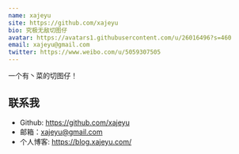 ```yaml
---
name: xajeyu
site: https://github.com/xajeyu
bio: 究极无敌切图仔 
avatar: https://avatars1.githubusercontent.com/u/26016496?s=460
email: xajeyu@gmail.com
twitter: https://www.weibo.com/u/5059307505
---
```


一个有丶菜的切图仔！


## 联系我

- Github: <https://github.com/xajeyu>
- 邮箱：xajeyu@gmail.com
- 个人博客: <https://blog.xajeyu.com/>
